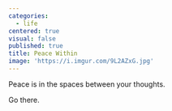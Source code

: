 ```yaml
---
categories:
  - life
centered: true
visual: false
published: true
title: Peace Within
image: 'https://i.imgur.com/9L2AZxG.jpg'
---
```

Peace
is
in
the
spaces
between
your 
thoughts.

Go 
there.
